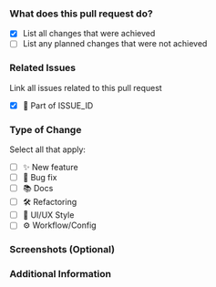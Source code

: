 ### What does this pull request do?

- [x] List all changes that were achieved
- [ ] List any planned changes that were not achieved

### Related Issues

Link all issues related to this pull request

- [x] 🔗 Part of ISSUE_ID

### Type of Change

Select all that apply:

- [ ] ✨ New feature
- [ ] 🐛 Bug fix
- [ ] 📚 Docs
- [ ] 🛠️ Refactoring
- [ ] 🎨 UI/UX Style
- [ ] ⚙️ Workflow/Config

### Screenshots (Optional)

### Additional Information

